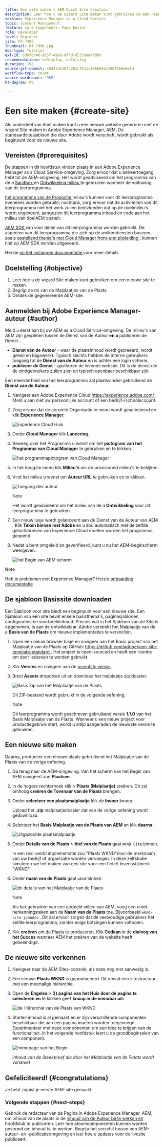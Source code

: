 ```yaml
---
title: Een site maken | AEM Quick Site Creation
description: Leer hoe u de wizard Site maken kunt gebruiken om een nieuwe website te genereren. De standaardsitesjabloon die door Adobe wordt verschaft, is een beginpunt voor de nieuwe site.
version: Experience Manager as a Cloud Service
topic: Content Management
feature: Core Components, Page Editor
role: Developer
level: Beginner
jira: KT-7496
thumbnail: KT-7496.jpg
doc-type: Tutorial
exl-id: 6d0fdc4d-d85f-4966-8f7d-d53506a7dd08
recommendations: noDisplay, noCatalog
duration: 198
source-git-commit: 48433a5367c281cf5a1c106b08a1306f1b0e8ef4
workflow-type: tm+mt
source-wordcount: '959'
ht-degree: 0%

---
```


# Een site maken {#create-site}

Als onderdeel van Snel maken kunt u een nieuwe website genereren met de wizard Site maken in Adobe Experience Manager, AEM. De standaardsitesjabloon die door Adobe wordt verschaft, wordt gebruikt als beginpunt voor de nieuwe site.

## Vereisten {#prerequisites}

De stappen in dit hoofdstuk vinden plaats in een Adobe Experience Manager as a Cloud Service-omgeving. Zorg ervoor dat u beheertoegang hebt tot de AEM-omgeving. Het wordt geadviseerd om het programma van de a [ Sandbox ](https://experienceleague.adobe.com/docs/experience-manager-cloud-service/onboarding/getting-access/sandbox-programs/introduction-sandbox-programs.html) en [ Ontwikkeling milieu ](https://experienceleague.adobe.com/docs/experience-manager-cloud-service/implementing/using-cloud-manager/manage-environments.html) te gebruiken wanneer de voltooiing van dit leerprogramma.

[ het programma van de Productie ](https://experienceleague.adobe.com/docs/experience-manager-cloud-service/content/implementing/using-cloud-manager/programs/introduction-production-programs.html) milieu&#39;s kunnen voor dit leerprogramma eveneens worden gebruikt; nochtans, zorg ervoor dat de activiteiten van dit leerprogramma niet het werk zullen beïnvloeden dat op de doelmilieu&#39;s wordt uitgevoerd, aangezien dit leerprogramma inhoud en code aan het milieu van doelAEM opstelt.

[ AEM SDK ](https://experienceleague.adobe.com/docs/experience-manager-learn/cloud-service/local-development-environment-set-up/aem-runtime.html) kan voor delen van dit leerprogramma worden gebruikt. De aspecten van dit leerprogramma die zich op de wolkendiensten baseren, zoals [ opstellend thema&#39;s met Cloud Manager front-end pijpleiding ](https://experienceleague.adobe.com/docs/experience-manager-learn/getting-started-wknd-tutorial-develop/site-template/theming.html), kunnen niet op AEM SDK worden uitgevoerd.

Herzie [ op het instappen documentatie ](https://experienceleague.adobe.com/docs/experience-manager-cloud-service/onboarding/home.html) voor meer details.

## Doelstelling {#objective}

1. Leer hoe u de wizard Site maken kunt gebruiken om een nieuwe site te maken.
1. Begrijp de rol van de Malplaatjes van de Plaats.
1. Ontdek de gegenereerde AEM-site.

## Aanmelden bij Adobe Experience Manager-auteur {#author}

Meld u eerst aan bij uw AEM as a Cloud Service-omgeving. De milieu&#39;s van AEM zijn gespleten tussen de Dienst van de Auteur **en a** publiceren de Dienst **.**

* **Dienst van de Auteur** - waar de plaatsinhoud wordt gecreeerd, wordt geleid en bijgewerkt. Typisch slechts hebben de interne gebruikers toegang tot de **Dienst van de Auteur** en is achter een login scherm.
* **publiceer de Dienst** - gastheren de levende website. Dit is de dienst die de eindgebruikers zullen zien en typisch openbaar beschikbaar zijn.

Een meerderheid van het leerprogramma zal plaatsvinden gebruikend de **Dienst van de Auteur**.

1. Navigeer aan Adobe Experience Cloud [ https://experience.adobe.com/ ](https://experience.adobe.com/). Meld u aan met uw persoonlijke account of een bedrijf-/schoolaccount.
1. Zorg ervoor dat de correcte Organisatie in menu wordt geselecteerd en klik **Experience Manager**.

   ![ Experience Cloud Huis ](assets/create-site/experience-cloud-home-screen.png)

1. Onder **Cloud Manager** klik **Lancering**.
1. Beweeg over het Programma u wenst om het **pictogram van het Programma van Cloud Manager** te gebruiken en te klikken.

   ![ het programmapictogram van Cloud Manager ](assets/create-site/cloud-manager-program-icon.png)

1. In het hoogste menu klik **Milieu&#39;s** om de provisioned milieu&#39;s te bekijken.

1. Vind het milieu u wenst om **Auteur URL** te gebruiken en te klikken.

   ![ Toegang dev auteur ](assets/create-site/access-dev-environment.png)

   >[!NOTE]
   >
   >Het wordt geadviseerd om het milieu van de a **Ontwikkeling** voor dit leerprogramma te gebruiken.

1. Een nieuw lusje wordt gelanceerd aan de Dienst van de Auteur van AEM **&#x200B;**. Klik **Teken binnen met Adobe** en u zou automatisch met de zelfde geloofsbrieven van Experience Cloud moeten worden het programma geopend.

1. Nadat u bent omgeleid en geverifieerd, kunt u nu het AEM-beginscherm weergeven.

   ![ het Begin van AEM scherm ](assets/create-site/aem-start-screen.png)

>[!NOTE]
>
> Heb je problemen met Experience Manager? Herzie [ onboarding documentatie ](https://experienceleague.adobe.com/docs/experience-manager-cloud-service/onboarding/home.html)

## De sjabloon Basissite downloaden

Een Sjabloon voor site biedt een beginpunt voor een nieuwe site. Een Sjabloon van een site bevat enkele basisthema&#39;s, paginasjablonen, configuraties en voorbeeldinhoud. Precies wat in het Sjabloon van de Site is opgenomen, is aan de ontwikkelaar. Adobe verstrekt het Malplaatje van de a **Basis van de Plaats** om nieuwe implementaties te versnellen.

1. Open een nieuw browser lusje en navigeer aan het Basis project van het Malplaatje van de Plaats op GitHub: [ https://github.com/adobe/aem-site-template-standard ](https://github.com/adobe/aem-site-template-standard). Het project is open-sourced en heeft een licentie om door iedereen te worden gebruikt.
1. Klik **Versies** en navigeer aan de [ recentste versie ](https://github.com/adobe/aem-site-template-standard/releases/latest).
1. Breid **Assets** dropdown uit en download het malplaatje zip dossier:

   ![ Basis Zip van het Malplaatje van de Plaats ](assets/create-site/template-basic-zip-file.png)

   Dit ZIP-bestand wordt gebruikt in de volgende oefening.

   >[!NOTE]
   >
   > Dit leerprogramma wordt geschreven gebruikend versie **1.1.0** van het Basis Malplaatje van de Plaats. Wanneer u een nieuw project voor productiegebruik start, wordt u altijd aangeraden de nieuwste versie te gebruiken.

## Een nieuwe site maken

Daarna, produceer een nieuwe plaats gebruikend het Malplaatje van de Plaats van de vorige oefening.

1. Ga terug naar de AEM-omgeving. Van het scherm van het Begin van AEM navigeert aan **Plaatsen**.
1. In de hogere rechterhoek klik **&#x200B;**&#x200B;> **Plaats (Malplaatje)** creëren. Dit zal omhoog **creëren de Tovenaar van de Plaats** brengen.
1. Onder **selecteer een plaatsmalplaatje** klik de **Invoer** knoop.

   Upload het **.zip** malplaatjedossier dat van de vorige oefening wordt gedownload.

1. Selecteer het **Basis Malplaatje van de Plaats van AEM** en klik **daarna**.

   ![ Uitgezochte plaatsmalplaatje ](assets/create-site/select-site-template.png)

1. Onder **Details van de Plaats** > **titel van de Plaats** gaat `WKND Site` binnen.

   In een real-world implementatie zou &quot;Plaats WKND&quot;door de merknaam van uw bedrijf of organisatie worden vervangen. In deze zelfstudie simuleren we het maken van een site voor een fictief levensstijlmerk &quot;WKND&quot;.

1. Onder **naam van de Plaats** gaat `wknd` binnen.

   ![ de details van het Malplaatje van de Plaats ](assets/create-site/site-template-details.png)

   >[!NOTE]
   >
   > Als het gebruiken van een gedeeld milieu van AEM, voeg een uniek herkenningsteken aan de **Naam van de Plaats** toe. Bijvoorbeeld `wknd-site-johndoe` . Dit zal ervoor zorgen dat de veelvoudige gebruikers het zelfde leerprogramma, zonder enige botsingen kunnen voltooien.

1. Klik **creëren** om de Plaats te produceren. Klik **Gedaan** in de **dialoog van het Succes** wanneer AEM het creëren van de website heeft gebeëindigd.

## De nieuwe site verkennen

1. Navigeer naar de AEM Sites-console, als deze nog niet aanwezig is.
1. Een nieuwe **Plaats WKND** is geproduceerd. Dit omvat een sitestructuur met een meertalige hiërarchie.
1. Open de **Engelse** > **3&rbrace; pagina van het Huis door de pagina te selecteren en** te klikken geef **knoop in de menubar uit:**

   ![ de Hiërarchie van de Plaats van WKND ](assets/create-site/wknd-site-starter-hierarchy.png)

1. Starter-inhoud is al gemaakt en er zijn verschillende componenten beschikbaar die aan een pagina moeten worden toegevoegd. Experimenteer met deze componenten om een idee te krijgen van de functionaliteit. In het volgende hoofdstuk leert u de grondbeginselen van een component.

   ![ homepage van het Begin ](assets/create-site/start-home-page.png)

   *inhoud van de Steekproef die door het Malplaatje van de Plaats wordt verstrekt*

## Gefeliciteerd! {#congratulations}

Je hebt zojuist je eerste AEM-site gemaakt.

### Volgende stappen {#next-steps}

Gebruik de redacteur van de Pagina in Adobe Experience Manager, AEM, om inhoud van de plaats in de [ inhoud van de Auteur bij te werken en ](author-content-publish.md) hoofdstuk te publiceren. Leer hoe atoomcomponenten kunnen worden gevormd om inhoud bij te werken. Begrijp het verschil tussen een AEM-auteur- en -publicatieomgeving en leer hoe u updates voor de livesite publiceert.
